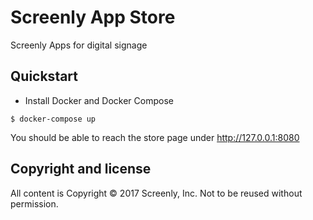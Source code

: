 # Screenly App Store
Screenly Apps for digital signage

## Quickstart

* Install Docker and Docker Compose

```
$ docker-compose up
```

You should be able to reach the store page under http://127.0.0.1:8080

## Copyright and license

All content is Copyright © 2017 Screenly, Inc. Not to be reused without permission.
